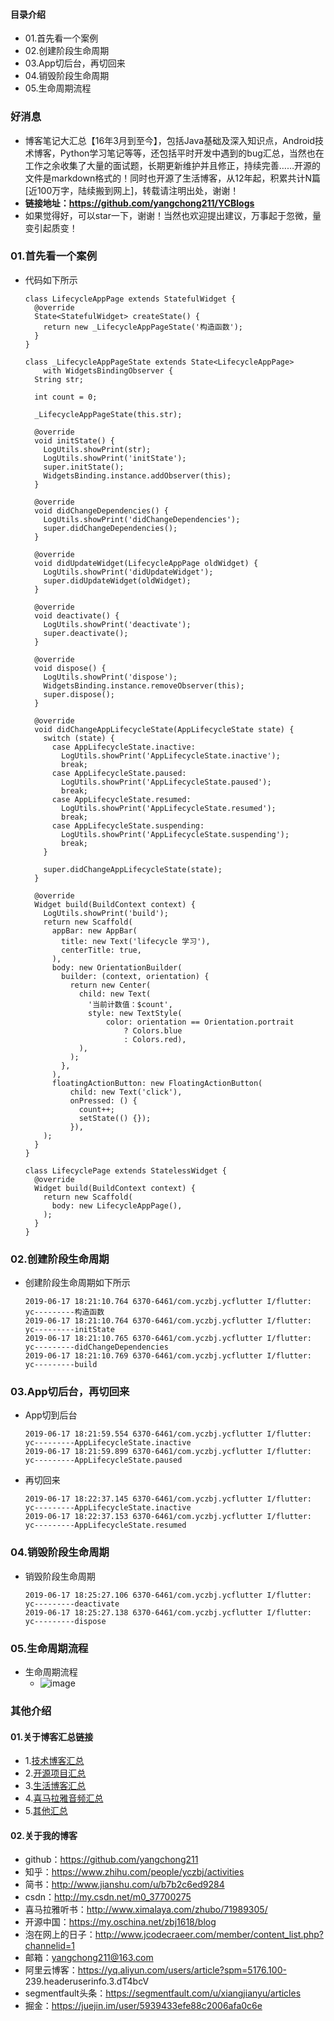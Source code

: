 #### 目录介绍
- 01.首先看一个案例
- 02.创建阶段生命周期
- 03.App切后台，再切回来
- 04.销毁阶段生命周期
- 05.生命周期流程



### 好消息
- 博客笔记大汇总【16年3月到至今】，包括Java基础及深入知识点，Android技术博客，Python学习笔记等等，还包括平时开发中遇到的bug汇总，当然也在工作之余收集了大量的面试题，长期更新维护并且修正，持续完善……开源的文件是markdown格式的！同时也开源了生活博客，从12年起，积累共计N篇[近100万字，陆续搬到网上]，转载请注明出处，谢谢！
- **链接地址：https://github.com/yangchong211/YCBlogs**
- 如果觉得好，可以star一下，谢谢！当然也欢迎提出建议，万事起于忽微，量变引起质变！





### 01.首先看一个案例
- 代码如下所示
    ```
    class LifecycleAppPage extends StatefulWidget {
      @override
      State<StatefulWidget> createState() {
        return new _LifecycleAppPageState('构造函数');
      }
    }
    
    class _LifecycleAppPageState extends State<LifecycleAppPage>
        with WidgetsBindingObserver {
      String str;
    
      int count = 0;
    
      _LifecycleAppPageState(this.str);
    
      @override
      void initState() {
        LogUtils.showPrint(str);
        LogUtils.showPrint('initState');
        super.initState();
        WidgetsBinding.instance.addObserver(this);
      }
    
      @override
      void didChangeDependencies() {
        LogUtils.showPrint('didChangeDependencies');
        super.didChangeDependencies();
      }
    
      @override
      void didUpdateWidget(LifecycleAppPage oldWidget) {
        LogUtils.showPrint('didUpdateWidget');
        super.didUpdateWidget(oldWidget);
      }
    
      @override
      void deactivate() {
        LogUtils.showPrint('deactivate');
        super.deactivate();
      }
    
      @override
      void dispose() {
        LogUtils.showPrint('dispose');
        WidgetsBinding.instance.removeObserver(this);
        super.dispose();
      }
    
      @override
      void didChangeAppLifecycleState(AppLifecycleState state) {
        switch (state) {
          case AppLifecycleState.inactive:
            LogUtils.showPrint('AppLifecycleState.inactive');
            break;
          case AppLifecycleState.paused:
            LogUtils.showPrint('AppLifecycleState.paused');
            break;
          case AppLifecycleState.resumed:
            LogUtils.showPrint('AppLifecycleState.resumed');
            break;
          case AppLifecycleState.suspending:
            LogUtils.showPrint('AppLifecycleState.suspending');
            break;
        }
    
        super.didChangeAppLifecycleState(state);
      }
    
      @override
      Widget build(BuildContext context) {
        LogUtils.showPrint('build');
        return new Scaffold(
          appBar: new AppBar(
            title: new Text('lifecycle 学习'),
            centerTitle: true,
          ),
          body: new OrientationBuilder(
            builder: (context, orientation) {
              return new Center(
                child: new Text(
                  '当前计数值：$count',
                  style: new TextStyle(
                      color: orientation == Orientation.portrait
                          ? Colors.blue
                          : Colors.red),
                ),
              );
            },
          ),
          floatingActionButton: new FloatingActionButton(
              child: new Text('click'),
              onPressed: () {
                count++;
                setState(() {});
              }),
        );
      }
    }
    
    class LifecyclePage extends StatelessWidget {
      @override
      Widget build(BuildContext context) {
        return new Scaffold(
          body: new LifecycleAppPage(),
        );
      }
    }
    ```




### 02.创建阶段生命周期
- 创建阶段生命周期如下所示
    ```
    2019-06-17 18:21:10.764 6370-6461/com.yczbj.ycflutter I/flutter: yc---------构造函数
    2019-06-17 18:21:10.764 6370-6461/com.yczbj.ycflutter I/flutter: yc---------initState
    2019-06-17 18:21:10.765 6370-6461/com.yczbj.ycflutter I/flutter: yc---------didChangeDependencies
    2019-06-17 18:21:10.769 6370-6461/com.yczbj.ycflutter I/flutter: yc---------build
    ```



### 03.App切后台，再切回来
- App切到后台
    ```
    2019-06-17 18:21:59.554 6370-6461/com.yczbj.ycflutter I/flutter: yc---------AppLifecycleState.inactive
    2019-06-17 18:21:59.899 6370-6461/com.yczbj.ycflutter I/flutter: yc---------AppLifecycleState.paused
    ```
- 再切回来
    ```
    2019-06-17 18:22:37.145 6370-6461/com.yczbj.ycflutter I/flutter: yc---------AppLifecycleState.inactive
    2019-06-17 18:22:37.153 6370-6461/com.yczbj.ycflutter I/flutter: yc---------AppLifecycleState.resumed
    ```



### 04.销毁阶段生命周期
- 销毁阶段生命周期
    ```
    2019-06-17 18:25:27.106 6370-6461/com.yczbj.ycflutter I/flutter: yc---------deactivate
    2019-06-17 18:25:27.138 6370-6461/com.yczbj.ycflutter I/flutter: yc---------dispose
    ```



### 05.生命周期流程
- 生命周期流程
    - ![image](https://upload-images.jianshu.io/upload_images/2751425-ae1b771bf9841dc8.png?imageMogr2/auto-orient/strip%7CimageView2/2/w/856)






### 其他介绍
#### 01.关于博客汇总链接
- 1.[技术博客汇总](https://www.jianshu.com/p/614cb839182c)
- 2.[开源项目汇总](https://blog.csdn.net/m0_37700275/article/details/80863574)
- 3.[生活博客汇总](https://blog.csdn.net/m0_37700275/article/details/79832978)
- 4.[喜马拉雅音频汇总](https://www.jianshu.com/p/f665de16d1eb)
- 5.[其他汇总](https://www.jianshu.com/p/53017c3fc75d)



#### 02.关于我的博客
- github：https://github.com/yangchong211
- 知乎：https://www.zhihu.com/people/yczbj/activities
- 简书：http://www.jianshu.com/u/b7b2c6ed9284
- csdn：http://my.csdn.net/m0_37700275
- 喜马拉雅听书：http://www.ximalaya.com/zhubo/71989305/
- 开源中国：https://my.oschina.net/zbj1618/blog
- 泡在网上的日子：http://www.jcodecraeer.com/member/content_list.php?channelid=1
- 邮箱：yangchong211@163.com
- 阿里云博客：https://yq.aliyun.com/users/article?spm=5176.100- 239.headeruserinfo.3.dT4bcV
- segmentfault头条：https://segmentfault.com/u/xiangjianyu/articles
- 掘金：https://juejin.im/user/5939433efe88c2006afa0c6e




